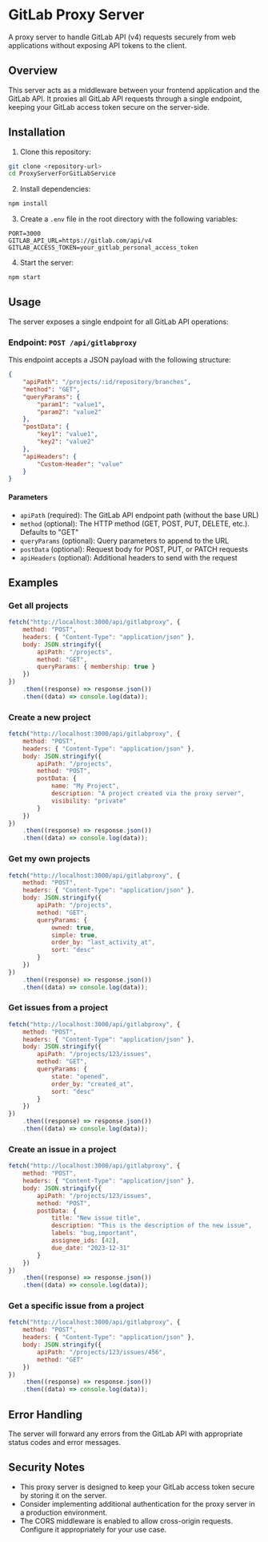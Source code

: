 # GitLab Proxy Server

A proxy server to handle GitLab API (v4) requests securely from web applications without exposing API tokens to the client.

## Overview

This server acts as a middleware between your frontend application and the GitLab API. It proxies all GitLab API requests through a single endpoint, keeping your GitLab access token secure on the server-side.

## Installation

1. Clone this repository:

```bash
git clone <repository-url>
cd ProxyServerForGitLabService
```

2. Install dependencies:

```bash
npm install
```

3. Create a `.env` file in the root directory with the following variables:

```
PORT=3000
GITLAB_API_URL=https://gitlab.com/api/v4
GITLAB_ACCESS_TOKEN=your_gitlab_personal_access_token
```

4. Start the server:

```bash
npm start
```

## Usage

The server exposes a single endpoint for all GitLab API operations:

### Endpoint: `POST /api/gitlabproxy`

This endpoint accepts a JSON payload with the following structure:

```json
{
	"apiPath": "/projects/:id/repository/branches",
	"method": "GET",
	"queryParams": {
		"param1": "value1",
		"param2": "value2"
	},
	"postData": {
		"key1": "value1",
		"key2": "value2"
	},
	"apiHeaders": {
		"Custom-Header": "value"
	}
}
```

#### Parameters

-   `apiPath` (required): The GitLab API endpoint path (without the base URL)
-   `method` (optional): The HTTP method (GET, POST, PUT, DELETE, etc.). Defaults to "GET"
-   `queryParams` (optional): Query parameters to append to the URL
-   `postData` (optional): Request body for POST, PUT, or PATCH requests
-   `apiHeaders` (optional): Additional headers to send with the request

## Examples

### Get all projects

```javascript
fetch("http://localhost:3000/api/gitlabproxy", {
	method: "POST",
	headers: { "Content-Type": "application/json" },
	body: JSON.stringify({
		apiPath: "/projects",
		method: "GET",
		queryParams: { membership: true }
	})
})
	.then((response) => response.json())
	.then((data) => console.log(data));
```

### Create a new project

```javascript
fetch("http://localhost:3000/api/gitlabproxy", {
	method: "POST",
	headers: { "Content-Type": "application/json" },
	body: JSON.stringify({
		apiPath: "/projects",
		method: "POST",
		postData: {
			name: "My Project",
			description: "A project created via the proxy server",
			visibility: "private"
		}
	})
})
	.then((response) => response.json())
	.then((data) => console.log(data));
```

### Get my own projects

```javascript
fetch("http://localhost:3000/api/gitlabproxy", {
	method: "POST",
	headers: { "Content-Type": "application/json" },
	body: JSON.stringify({
		apiPath: "/projects",
		method: "GET",
		queryParams: {
			owned: true,
			simple: true,
			order_by: "last_activity_at",
			sort: "desc"
		}
	})
})
	.then((response) => response.json())
	.then((data) => console.log(data));
```

### Get issues from a project

```javascript
fetch("http://localhost:3000/api/gitlabproxy", {
	method: "POST",
	headers: { "Content-Type": "application/json" },
	body: JSON.stringify({
		apiPath: "/projects/123/issues",
		method: "GET",
		queryParams: {
			state: "opened",
			order_by: "created_at",
			sort: "desc"
		}
	})
})
	.then((response) => response.json())
	.then((data) => console.log(data));
```

### Create an issue in a project

```javascript
fetch("http://localhost:3000/api/gitlabproxy", {
	method: "POST",
	headers: { "Content-Type": "application/json" },
	body: JSON.stringify({
		apiPath: "/projects/123/issues",
		method: "POST",
		postData: {
			title: "New issue title",
			description: "This is the description of the new issue",
			labels: "bug,important",
			assignee_ids: [42],
			due_date: "2023-12-31"
		}
	})
})
	.then((response) => response.json())
	.then((data) => console.log(data));
```

### Get a specific issue from a project

```javascript
fetch("http://localhost:3000/api/gitlabproxy", {
	method: "POST",
	headers: { "Content-Type": "application/json" },
	body: JSON.stringify({
		apiPath: "/projects/123/issues/456",
		method: "GET"
	})
})
	.then((response) => response.json())
	.then((data) => console.log(data));
```

## Error Handling

The server will forward any errors from the GitLab API with appropriate status codes and error messages.

## Security Notes

-   This proxy server is designed to keep your GitLab access token secure by storing it on the server.
-   Consider implementing additional authentication for the proxy server in a production environment.
-   The CORS middleware is enabled to allow cross-origin requests. Configure it appropriately for your use case.
